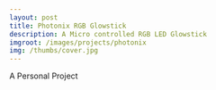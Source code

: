 ```yaml
---
layout: post
title: Photonix RGB Glowstick
description: A Micro controlled RGB LED Glowstick
imgroot: /images/projects/photonix
img: /thumbs/cover.jpg
---
```


A Personal Project <placeholder text>
<div>
	<img class="col three" src="{{ site.asseturl }}{{ page.imgroot }}/thumbs/cover.jpg" alt="" title=""/>
</div>
<div class="col three">
	<img class="col one" src="{{ site.asseturl }}{{ page.imgroot }}/thumbs/cover.jpg" alt="" title=""/>
	<img class="col one" src="{{ site.asseturl }}{{ page.imgroot }}/thumbs/cover.jpg" alt="" title=""/>
	<img class="col one" src="{{ site.asseturl }}{{ page.imgroot }}/thumbs/cover.jpg" alt="" title=""/>
</div>